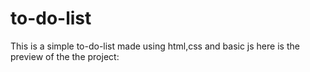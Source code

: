 # to-do-list
This is a simple to-do-list made using html,css and basic js
here is the preview of the the project:
